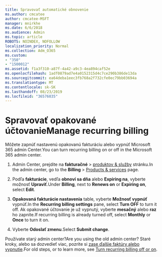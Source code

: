 ```yaml
---
title: Spravovať automatické obnovenie
ms.author: cmcatee
author: cmcatee-MSFT
manager: mnirkhe
ms.date: 6/6/2018
ms.audience: Admin
ms.topic: article
ROBOTS: NOINDEX, NOFOLLOW
localization_priority: Normal
ms.collection: Adm_O365
ms.custom:
- "350"
- "1500012"
ms.assetid: f1a3f310-a87f-4a42-a9c3-4ea894caf52e
ms.openlocfilehash: 1adf0879ad7e4a0152315d4c7ce290b386de13da
ms.sourcegitcommit: ea64deba1eec3fb768a2f732cfe0ec79bb03694a
ms.translationtype: MT
ms.contentlocale: sk-SK
ms.lasthandoff: 08/23/2019
ms.locfileid: "36576035"
---
```

# <a name="manage-recurring-billing"></a><span data-ttu-id="3e52d-102">Spravovať opakované účtovanie</span><span class="sxs-lookup"><span data-stu-id="3e52d-102">Manage recurring billing</span></span>

<span data-ttu-id="3e52d-103">Môžete zapnúť nastavenú opakovanú fakturáciu alebo vypnúť Microsoft 365 admin Center.</span><span class="sxs-lookup"><span data-stu-id="3e52d-103">You can turn recurring billing on or off in the Microsoft 365 admin center.</span></span>
  
1. <span data-ttu-id="3e52d-104">Admin Center, prejdite na **fakturačné** \> [produktov & služby](https://go.microsoft.com/fwlink/p/?linkid=842054) stránku.</span><span class="sxs-lookup"><span data-stu-id="3e52d-104">In the admin center, go to the **Billing** \> [Products & services](https://go.microsoft.com/fwlink/p/?linkid=842054) page.</span></span>

2. <span data-ttu-id="3e52d-105">Podľa **fakturácie**, vedľa **obnoví sa dňa** alebo **Expiring na**, vyberte možnosť **Upraviť**.</span><span class="sxs-lookup"><span data-stu-id="3e52d-105">Under **Billing**, next to **Renews on** or **Expiring on**, select **Edit**.</span></span>

3. <span data-ttu-id="3e52d-106">**Opakovaná fakturácie nastavenia** table, vyberte **Možnosť vypnúť** vypnúť.</span><span class="sxs-lookup"><span data-stu-id="3e52d-106">In the **Recurring billing settings** pane, select **Turn OFF** to turn it off.</span></span> <span data-ttu-id="3e52d-107">Ak opakované účtovanie je už vypnutý, vyberte **mesačný** alebo **raz** ho zapnite.</span><span class="sxs-lookup"><span data-stu-id="3e52d-107">If recurring billing is already turned off, select **Monthly** or **Once** to turn it on.</span></span>

4. <span data-ttu-id="3e52d-108">Vyberte **Odoslať zmenu**.</span><span class="sxs-lookup"><span data-stu-id="3e52d-108">Select **Submit change**.</span></span>

<span data-ttu-id="3e52d-109">Používate starý admin center?</span><span class="sxs-lookup"><span data-stu-id="3e52d-109">Are you using the old admin center?</span></span> <span data-ttu-id="3e52d-110">Staré kroky, alebo sa dozvedieť viac, pozrite si [zase ďalšie faktúry alebo vypnutie](https://docs.microsoft.com/office365/admin/subscriptions-and-billing/renew-your-subscription?view=o365-worldwide#turn-recurring-billing-off-or-on).</span><span class="sxs-lookup"><span data-stu-id="3e52d-110">For old steps, or to learn more, see [Turn recurring billing off or on](https://docs.microsoft.com/office365/admin/subscriptions-and-billing/renew-your-subscription?view=o365-worldwide#turn-recurring-billing-off-or-on).</span></span>
